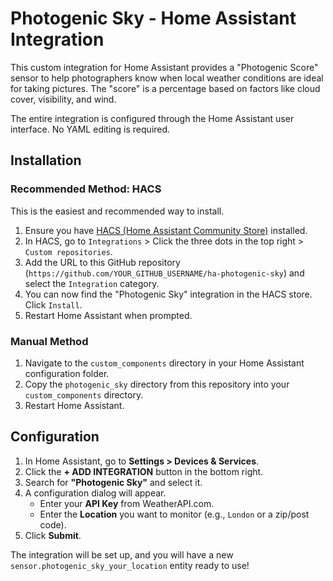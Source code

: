 # Photogenic Sky - Home Assistant Integration

This custom integration for Home Assistant provides a "Photogenic Score" sensor to help photographers know when local weather conditions are ideal for taking pictures. The "score" is a percentage based on factors like cloud cover, visibility, and wind.

The entire integration is configured through the Home Assistant user interface. No YAML editing is required.



## Installation

### Recommended Method: HACS

This is the easiest and recommended way to install.

1.  Ensure you have [HACS (Home Assistant Community Store)](https://hacs.xyz/) installed.
2.  In HACS, go to `Integrations` > Click the three dots in the top right > `Custom repositories`.
3.  Add the URL to this GitHub repository (`https://github.com/YOUR_GITHUB_USERNAME/ha-photogenic-sky`) and select the `Integration` category.
4.  You can now find the "Photogenic Sky" integration in the HACS store. Click `Install`.
5.  Restart Home Assistant when prompted.

### Manual Method

1.  Navigate to the `custom_components` directory in your Home Assistant configuration folder.
2.  Copy the `photogenic_sky` directory from this repository into your `custom_components` directory.
3.  Restart Home Assistant.

## Configuration

1.  In Home Assistant, go to **Settings > Devices & Services**.
2.  Click the **+ ADD INTEGRATION** button in the bottom right.
3.  Search for **"Photogenic Sky"** and select it.
4.  A configuration dialog will appear. 
    -   Enter your **API Key** from WeatherAPI.com.
    -   Enter the **Location** you want to monitor (e.g., `London` or a zip/post code).
5.  Click **Submit**.

The integration will be set up, and you will have a new `sensor.photogenic_sky_your_location` entity ready to use!